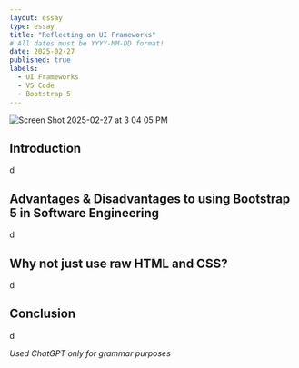 ```yaml
---
layout: essay
type: essay
title: "Reflecting on UI Frameworks"
# All dates must be YYYY-MM-DD format!
date: 2025-02-27
published: true
labels:
  - UI Frameworks
  - VS Code
  - Bootstrap 5
---
```

![Screen Shot 2025-02-27 at 3 04 05 PM](https://github.com/user-attachments/assets/23233f9e-43b5-4bdd-8009-23527cf240c0)

## Introduction
d

## Advantages & Disadvantages to using Bootstrap 5 in Software Engineering
d

## Why not just use raw HTML and CSS?
d

## Conclusion
d

*Used ChatGPT only for grammar purposes*
